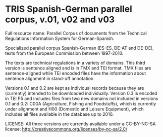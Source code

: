 TRIS Spanish-German parallel corpus, v.01, v02 and v03
====

Full resource name: Parallel Corpus of documents from the Technical Regulations Information System for German-Spanish.

Specialized parallel corpus Spanish-German (ES-ES, DE-AT and DE-DE), texts from the European Commission between 1997-2010.

The texts are technical regulations in a variety of domains. This third version is sentence aligned and is in TMX and
TEI format. TMX files are sentence-aligned while TEI encoded files have the information about sentence alignment in stand-off 
annotation. 

Versions 0.1 and 0.2 are kept as individual records because they are (currently) intended to be downloaded individually. 
Version 0.3 is encoded in TEI P5 and includes files from two new domains not included in versions 0.1 and 0.2: 
C00A (Agriculture, Fishing and Foodstuffs), which is currently under alignment and H00 (Domestic and Leisure Equipment), 
which includes all files available in the database up to 2010.

LICENSE: All three versions are currently available under a CC-BY-NC-SA license:
http://creativecommons.org/licenses/by-nc-sa/2.0/
